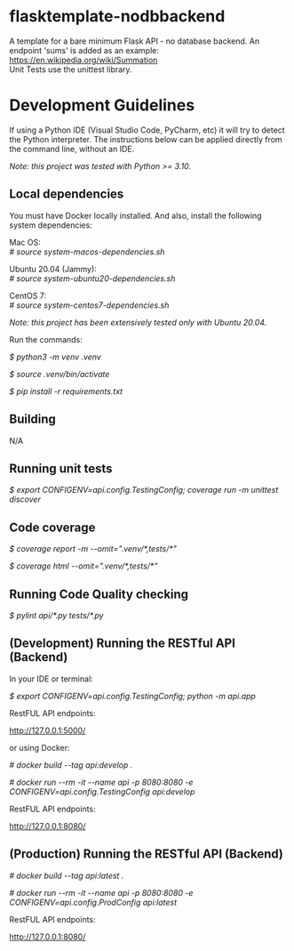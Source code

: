 # flasktemplate-nodbbackend

A template for a bare minimum Flask API - no database backend. An endpoint 'sums' is added as an example:  
https://en.wikipedia.org/wiki/Summation  
Unit Tests use the unittest library.  

# Development Guidelines #

If using a Python IDE (Visual Studio Code, PyCharm, etc) it will try to detect the Python interpreter. The instructions below can be applied directly from the command line, without an IDE.    

*Note: this project was tested with Python >= 3.10.*  

## Local dependencies ##

You must have Docker locally installed. And also, install the following system dependencies:

Mac OS:  
*\# source system-macos-dependencies.sh*

Ubuntu 20.04 (Jammy):  
*\# source system-ubuntu20-dependencies.sh*

CentOS 7:  
*\# source system-centos7-dependencies.sh*

*Note: this project has been extensively tested only with Ubuntu 20.04.*  

Run the commands:

*$ python3 -m venv .venv*

*$ source .venv/bin/activate*

*$ pip install -r requirements.txt*

## Building ##

N/A

## Running unit tests ##

*$ export CONFIGENV=api.config.TestingConfig; coverage run -m unittest discover*

## Code coverage ##

*$ coverage report -m --omit=".venv/\*,tests/\*"*    

*$ coverage html --omit=".venv/\*,tests/\*"*  

## Running Code Quality checking ##

*$ pylint api/\*.py tests/\*.py*  

## (Development) Running the RESTful API (Backend) ##

In your IDE or terminal:

*$ export CONFIGENV=api.config.TestingConfig; python -m api.app*

RestFUL API endpoints:  

http://127.0.0.1:5000/  

or using Docker:

*\# docker build --tag api:develop .*

*\# docker run --rm -it --name api -p 8080:8080 -e CONFIGENV=api.config.TestingConfig api:develop*

RestFUL API endpoints:  

http://127.0.0.1:8080/  

## (Production) Running the RESTful API (Backend) ##

*\# docker build --tag api:latest .*  

*\# docker run --rm -it --name api -p 8080:8080 -e CONFIGENV=api.config.ProdConfig api:latest*  

RestFUL API endpoints:    

http://127.0.0.1:8080/  
